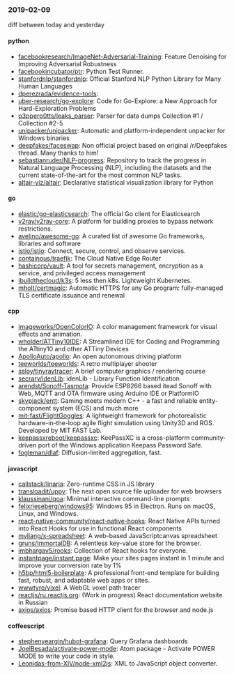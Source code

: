 ### 2019-02-09
diff between today and yesterday

#### python
* [facebookresearch/ImageNet-Adversarial-Training](https://github.com/facebookresearch/ImageNet-Adversarial-Training): Feature Denoising for Improving Adversarial Robustness
* [facebookincubator/ptr](https://github.com/facebookincubator/ptr): Python Test Runner.
* [stanfordnlp/stanfordnlp](https://github.com/stanfordnlp/stanfordnlp): Official Stanford NLP Python Library for Many Human Languages
* [dperezrada/evidence-tools](https://github.com/dperezrada/evidence-tools): 
* [uber-research/go-explore](https://github.com/uber-research/go-explore): Code for Go-Explore: a New Approach for Hard-Exploration Problems
* [p3pperp0tts/leaks_parser](https://github.com/p3pperp0tts/leaks_parser): Parser for data dumps Collection #1 / Collection #2-5
* [unipacker/unipacker](https://github.com/unipacker/unipacker): Automatic and platform-independent unpacker for Windows binaries
* [deepfakes/faceswap](https://github.com/deepfakes/faceswap): Non official project based on original /r/Deepfakes thread. Many thanks to him!
* [sebastianruder/NLP-progress](https://github.com/sebastianruder/NLP-progress): Repository to track the progress in Natural Language Processing (NLP), including the datasets and the current state-of-the-art for the most common NLP tasks.
* [altair-viz/altair](https://github.com/altair-viz/altair): Declarative statistical visualization library for Python

#### go
* [elastic/go-elasticsearch](https://github.com/elastic/go-elasticsearch): The official Go client for Elasticsearch
* [v2ray/v2ray-core](https://github.com/v2ray/v2ray-core): A platform for building proxies to bypass network restrictions.
* [avelino/awesome-go](https://github.com/avelino/awesome-go): A curated list of awesome Go frameworks, libraries and software
* [istio/istio](https://github.com/istio/istio): Connect, secure, control, and observe services.
* [containous/traefik](https://github.com/containous/traefik): The Cloud Native Edge Router
* [hashicorp/vault](https://github.com/hashicorp/vault): A tool for secrets management, encryption as a service, and privileged access management
* [ibuildthecloud/k3s](https://github.com/ibuildthecloud/k3s): 5 less then k8s. Lightweight Kubernetes.
* [mholt/certmagic](https://github.com/mholt/certmagic): Automatic HTTPS for any Go program: fully-managed TLS certificate issuance and renewal

#### cpp
* [imageworks/OpenColorIO](https://github.com/imageworks/OpenColorIO): A color management framework for visual effects and animation.
* [wholder/ATTiny10IDE](https://github.com/wholder/ATTiny10IDE): A Streamlined IDE for Coding and Programming the ATtiny10 and other ATTiny Devices
* [ApolloAuto/apollo](https://github.com/ApolloAuto/apollo): An open autonomous driving platform
* [teeworlds/teeworlds](https://github.com/teeworlds/teeworlds): A retro multiplayer shooter
* [ssloy/tinyraytracer](https://github.com/ssloy/tinyraytracer): A brief computer graphics / rendering course
* [secrary/idenLib](https://github.com/secrary/idenLib): idenLib - Library Function Identification
* [arendst/Sonoff-Tasmota](https://github.com/arendst/Sonoff-Tasmota): Provide ESP8266 based itead Sonoff with Web, MQTT and OTA firmware using Arduino IDE or PlatformIO
* [skypjack/entt](https://github.com/skypjack/entt): Gaming meets modern C++ - a fast and reliable entity-component system (ECS) and much more
* [mit-fast/FlightGoggles](https://github.com/mit-fast/FlightGoggles): A lightweight framework for photorealistic hardware-in-the-loop agile flight simulation using Unity3D and ROS. Developed by MIT FAST Lab.
* [keepassxreboot/keepassxc](https://github.com/keepassxreboot/keepassxc): KeePassXC is a cross-platform community-driven port of the Windows application Keepass Password Safe.
* [fogleman/dlaf](https://github.com/fogleman/dlaf): Diffusion-limited aggregation, fast.

#### javascript
* [callstack/linaria](https://github.com/callstack/linaria): Zero-runtime CSS in JS library
* [transloadit/uppy](https://github.com/transloadit/uppy): The next open source file uploader for web browsers 
* [klaussinani/qoa](https://github.com/klaussinani/qoa):  Minimal interactive command-line prompts
* [felixrieseberg/windows95](https://github.com/felixrieseberg/windows95):  Windows 95 in Electron. Runs on macOS, Linux, and Windows.
* [react-native-community/react-native-hooks](https://github.com/react-native-community/react-native-hooks): React Native APIs turned into React Hooks for use in functional React components
* [myliang/x-spreadsheet](https://github.com/myliang/x-spreadsheet): A web-based JavaScriptcanvas spreadsheet
* [gruns/ImmortalDB](https://github.com/gruns/ImmortalDB):  A relentless key-value store for the browser.
* [imbhargav5/rooks](https://github.com/imbhargav5/rooks): Collection of React hooks  for everyone.
* [instantpage/instant.page](https://github.com/instantpage/instant.page): Make your sites pages instant in 1 minute and improve your conversion rate by 1%
* [h5bp/html5-boilerplate](https://github.com/h5bp/html5-boilerplate): A professional front-end template for building fast, robust, and adaptable web apps or sites.
* [wwwtyro/vixel](https://github.com/wwwtyro/vixel): A WebGL voxel path tracer
* [reactjs/ru.reactjs.org](https://github.com/reactjs/ru.reactjs.org): (Work in progress) React documentation website in Russian
* [axios/axios](https://github.com/axios/axios): Promise based HTTP client for the browser and node.js

#### coffeescript
* [stephenyeargin/hubot-grafana](https://github.com/stephenyeargin/hubot-grafana):  Query Grafana dashboards
* [JoelBesada/activate-power-mode](https://github.com/JoelBesada/activate-power-mode): Atom package - Activate POWER MODE to write your code in style.
* [Leonidas-from-XIV/node-xml2js](https://github.com/Leonidas-from-XIV/node-xml2js): XML to JavaScript object converter.
